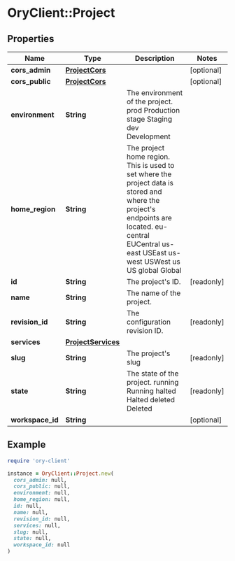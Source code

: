 # OryClient::Project

## Properties

| Name | Type | Description | Notes |
| ---- | ---- | ----------- | ----- |
| **cors_admin** | [**ProjectCors**](ProjectCors.md) |  | [optional] |
| **cors_public** | [**ProjectCors**](ProjectCors.md) |  | [optional] |
| **environment** | **String** | The environment of the project. prod Production stage Staging dev Development |  |
| **home_region** | **String** | The project home region.  This is used to set where the project data is stored and where the project&#39;s endpoints are located. eu-central EUCentral us-east USEast us-west USWest us US global Global |  |
| **id** | **String** | The project&#39;s ID. | [readonly] |
| **name** | **String** | The name of the project. |  |
| **revision_id** | **String** | The configuration revision ID. | [readonly] |
| **services** | [**ProjectServices**](ProjectServices.md) |  |  |
| **slug** | **String** | The project&#39;s slug | [readonly] |
| **state** | **String** | The state of the project. running Running halted Halted deleted Deleted | [readonly] |
| **workspace_id** | **String** |  | [optional] |

## Example

```ruby
require 'ory-client'

instance = OryClient::Project.new(
  cors_admin: null,
  cors_public: null,
  environment: null,
  home_region: null,
  id: null,
  name: null,
  revision_id: null,
  services: null,
  slug: null,
  state: null,
  workspace_id: null
)
```

